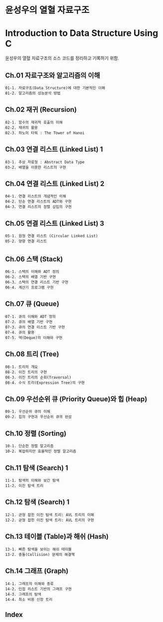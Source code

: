 # 윤성우의 열혈 자료구조 
# Introduction to Data Structure Using C
윤성우의 열혈 자료구조의 소스 코드를 정리하고 기록하기 위함.

## Ch.01 자료구조와 알고리즘의 이해
    01-1. 자료구조(Data Structure)에 대한 기본적인 이해
    01-2. 알고리즘의 성능분석 방법
## Ch.02 재귀 (Recursion)
    02-1. 함수의 재귀적 호출의 이해
    02-2. 재귀의 활용
    02-3. 하노이 타워 : The Tower of Hanoi
## Ch.03 연결 리스트 (Linked List) 1
    03-1. 추상 자료형 : Abstract Data Type
    03-2. 배열을 이용한 리스트의 구현
## Ch.04 연결 리스트 (Linked List) 2
    04-1. 연결 리스트의 개념적인 이해
    04-2. 단순 연결 리스트의 ADT와 구현
    04-3. 연결 리스트의 정렬 삽입의 구현
## Ch.05 연결 리스트 (Linked List) 3
    05-1. 원형 연결 리스트 (Circular Linked List)
    05-2. 양향 연결 리스트
## Ch.06 스택 (Stack)
    06-1. 스택의 이해와 ADT 정의
    06-2. 스택의 배열 기반 구현
    06-3. 스택의 연결 리스트 기반 구현
    06-4. 계산기 프로그램 구현
## Ch.07 큐 (Queue)
    07-1. 큐의 이해와 ADT 정의
    07-2. 큐의 배열 기반 구현
    07-3. 큐의 연결 리스트 기반 구현
    07-4. 큐의 활용
    07-5. 덱(Deque)의 이해와 구현
## Ch.08 트리 (Tree)
    08-1. 트리의 개요
    08-2. 이진 트리의 구현
    08-3. 이진 트리의 순회(Traversal)
    08-4. 수식 트리(Expression Tree)의 구현
## Ch.09 우선순위 큐 (Priority Queue)와 힙 (Heap)
    09-1. 우선순위 큐의 이해
    09-2. 힙의 구현과 우선순위 큐의 완성
## Ch.10 정렬 (Sorting)
    10-1. 단순한 정렬 알고리즘
    10-2. 복잡하지만 효율적인 정렬 알고리즘
## Ch.11 탐색 (Search) 1
    11-1. 탐색의 이해와 보간 탐색
    11-2. 이진 탐색 트리
## Ch.12 탐색 (Search) 1
    12-1. 균형 잡힌 이진 탐색 트리: AVL 트리의 이해
    12-2. 균형 잡힌 이진 탐색 트리: AVL 트리의 구현
## Ch.13 테이블 (Table)과 해쉬 (Hash)
    13-1. 빠른 탐색을 보이는 해쉬 테이블
    13-2. 충돌(Collision) 문제의 해결책
## Ch.14 그래프 (Graph)
    14-1. 그래프의 이해와 종류
    14-2. 인접 리스트 기반의 그래프 구현
    14-3. 그래프의 탐색
    14-4. 최소 비용 신장 트리
## Index
